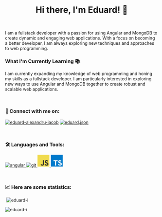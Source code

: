 <h1 align="center">Hi there, I'm Eduard! 👋</h1>

<br>

I am a fullstack developer with a passion for using Angular and MongoDB to create dynamic and engaging web applications. With a focus on becoming a better developer, I am always exploring new techniques and approaches to web programming.

<h3>What I'm Currently Learning 📚</h3>

I am currently expanding my knowledge of web programming and honing my skills as a fullstack developer. I am particularly interested in exploring new ways to use Angular and MongoDB together to create robust and scalable web applications.

<br>

<h3 align="left">👥 Connect with me on:</h3>
<p align="left">
<a href="https://linkedin.com/in/eduard-alexandru-iacob" target="blank"><img align="center" src="https://raw.githubusercontent.com/rahuldkjain/github-profile-readme-generator/master/src/images/icons/Social/linked-in-alt.svg" alt="eduard-alexandru-iacob" height="30" width="40" /></a>
<a href="https://instagram.com/eduard.json" target="blank"><img align="center" src="https://raw.githubusercontent.com/rahuldkjain/github-profile-readme-generator/master/src/images/icons/Social/instagram.svg" alt="eduard.json" height="30" width="40" /></a>
</p>

<br>

<h3 align="left">🛠 Languages and Tools:</h3>
<p align="left"> <a href="https://angular.io" target="_blank"> <img src="https://angular.io/assets/images/logos/angular/angular.svg" alt="angular" width="40" height="40"/> </a> <a href="https://git-scm.com/" target="_blank"> <img src="https://www.vectorlogo.zone/logos/git-scm/git-scm-icon.svg" alt="git" width="40" height="40"/> </a> <a href="https://developer.mozilla.org/en-US/docs/Web/JavaScript" target="_blank"> <img src="https://raw.githubusercontent.com/devicons/devicon/master/icons/javascript/javascript-original.svg" alt="javascript" width="40" height="40"/> </a> <a href="https://www.typescriptlang.org/" target="_blank"> <img src="https://raw.githubusercontent.com/devicons/devicon/master/icons/typescript/typescript-original.svg" alt="typescript" width="40" height="40"/> </a> </p>

<br>

<h3 align="left">📈 Here are some statistics:</h3>
<p>&nbsp;<img align="center" src="https://github-readme-stats.vercel.app/api?username=eduard-i&show_icons=true&locale=en" alt="eduard-i" /></p>

<p align="left"> <img src="https://komarev.com/ghpvc/?username=eduard-i&label=Profile%20views&color=0e75b6&style=flat" alt="eduard-i" /> </p>
